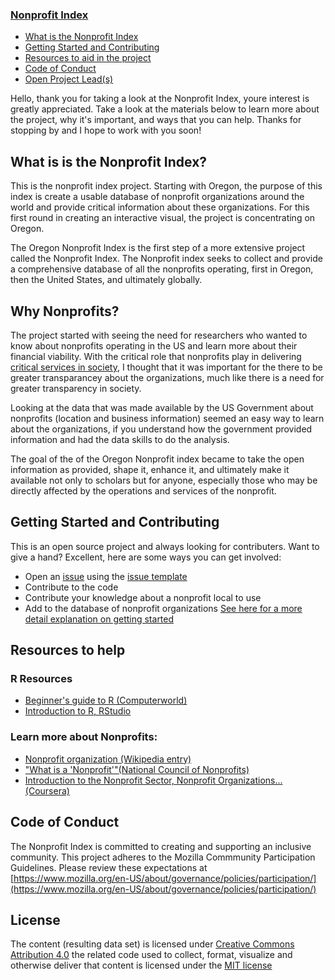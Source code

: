 ### [Nonprofit Index](https://walecain.github.io/nonprofit-index/)

- [What is the Nonprofit Index]() 
- [Getting Started and Contributing]()
- [Resources to aid in the project]()
- [Code of Conduct]()
- [Open Project Lead(s)]()

Hello, thank you for taking a look at the Nonprofit Index, youre interest is greatly appreciated.  Take a look at the materials below to learn more about the project, why it's important, and ways that you can help.  Thanks for stopping by and I hope to work with you soon!


## What is is the Nonprofit Index?

This is the nonprofit index project. Starting with Oregon, the purpose of this index is create a usable database of nonprofit organizations around the world and provide critical information about these organizations.  For this first round in creating an interactive visual, the project is concentrating on Oregon.  

The Oregon Nonprofit Index is the first step of a more extensive project called the Nonprofit Index. The Nonprofit index seeks to collect and provide a comprehensive database of all the nonprofits operating, first in Oregon, then the United States, and ultimately globally.

## Why Nonprofits?

The project started with seeing the need for researchers who wanted to know about nonprofits operating in the US and learn more about their financial viability. With the critical role that nonprofits play in delivering [critical services in society](https://www.aspeninstitute.org/blog-posts/a-strong-nonprofit-sector-is-key-to-thriving-communities/), I thought that it was important for the there to be greater transparancey about the organizations, much like there is a need for greater transparency in society.  

Looking at the data that was made available by the US Government about nonprofits (location and business information) seemed an easy way to learn about the organizations, if you understand how the government provided information and had the data skills to do the analysis.

The goal of the of the Oregon Nonprofit index became to take the open information as provided, shape it, enhance it, and ultimately make it available not only to scholars but for anyone, especially those who may be directly affected by the operations and services of the nonprofit. 

## Getting Started and Contributing

This is an open source project and always looking for contributers.  Want to give a hand?  Excellent, here are some ways you can get involved:
- Open an [issue](https://github.com/walecain/nonprofit-index/issues) using the [issue template](https://github.com/walecain/nonprofit-index/blob/master/issue_template.md)
- Contribute to the code
- Contribute your knowledge about a nonprofit local to use
- Add to the database of nonprofit organizations
 [See here for a more detail explanation on getting started](https://github.com/walecain/nonprofit-index/blob/master/contributing.md)
## Resources to help

### R Resources

- [Beginner's guide to R (Computerworld)](https://www.google.com/search?q=Introduction+to+r&oq=Introduction+to+r&aqs=chrome..69i57j69i60l2j69i61j0l2.3441j0j4&sourceid=chrome&ie=UTF-8)
- [Introduction to R, RStudio](https://web.stanford.edu/class/stats101/intro/intro-lab01.html)
### Learn more about Nonprofits:
- [Nonprofit organization (Wikipedia entry)](https://en.wikipedia.org/wiki/Nonprofit_organization)
- ["What is a 'Nonprofit'"(National Council of Nonprofits)](https://www.councilofnonprofits.org/what-is-a-nonprofit)
- [Introduction to the Nonprofit Sector, Nonprofit Organizations...(Coursera)](https://www.coursera.org/learn/nonprofit-organizations)

## Code of Conduct

The Nonprofit Index is committed to creating and supporting an inclusive community.  This project adheres to the Mozilla Commmunity Participation Guidelines.  Please review these expectations at [https://www.mozilla.org/en-US/about/governance/policies/participation/](https://www.mozilla.org/en-US/about/governance/policies/participation/)

## License

The content (resulting data set) is licensed under [Creative Commons Attribution 4.0](https://creativecommons.org/licenses/by/4.0/) the related code used to collect, format, visualize and otherwise deliver that content is licensed under the [MIT license](https://opensource.org/licenses/mit-license.php)
